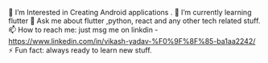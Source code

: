 
 🔭 I’m Interested in Creating Android applications .
 🌱 I’m currently learning flutter
 💬 Ask me about flutter ,python, react and any other tech related stuff.
 📫 How to reach me: just msg me on linkdin - https://www.linkedin.com/in/vikash-yadav-%F0%9F%8F%85-ba1aa2242/
 ⚡ Fun fact: always ready to learn new stuff.

